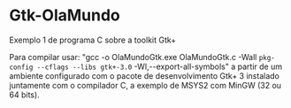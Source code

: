 # Gtk-OlaMundo
Exemplo 1 de programa C sobre a toolkit Gtk+

Para compilar usar: "gcc -o OlaMundoGtk.exe OlaMundoGtk.c -Wall `pkg-config --cflags --libs gtk+-3.0` -Wl,--export-all-symbols" 
a partir de um ambiente configurado com o pacote de desenvolvimento Gtk+ 3 instalado juntamente com o compilador C, a exemplo de
MSYS2 com MinGW (32 ou 64 bits).

